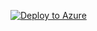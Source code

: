 [![Deploy to Azure](https://aka.ms/deploytoazurebutton)](https://portal.azure.com/#create/Microsoft.Template/uri/https://raw.githubusercontent.com/OpenMined/nsai-deploy/refs/heads/main/infra/azuredeploy.json)
